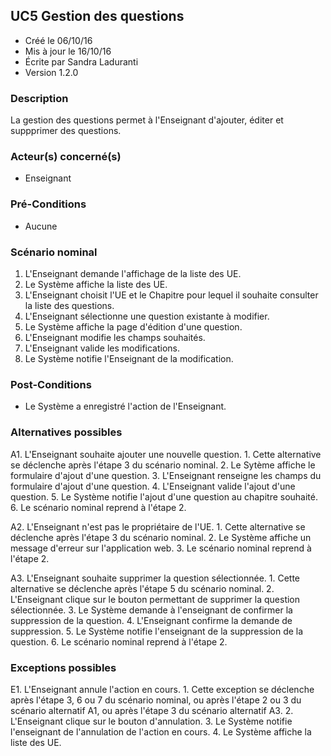 ## UC5 Gestion des questions
* Créé le 06/10/16
* Mis à jour le 16/10/16
* Écrite par Sandra Laduranti
* Version 1.2.0

### Description

La gestion des questions permet à l'Enseignant d'ajouter, éditer et suppprimer des questions.

### Acteur(s) concerné(s)

* Enseignant

### Pré-Conditions

* Aucune

### Scénario nominal

1. L'Enseignant demande l'affichage de la liste des UE.
2. Le Système affiche la liste des UE.
3. L'Enseignant choisit l'UE et le Chapitre pour lequel il souhaite consulter la liste des questions.
4. L'Enseignant sélectionne une question existante à modifier.
5. Le Système affiche la page d'édition d'une question.
6. L'Enseignant modifie les champs souhaités.
7. L'Enseignant valide les modifications.
8. Le Système notifie l'Enseignant de la modification.

### Post-Conditions

* Le Système a enregistré l'action de l'Enseignant.

### Alternatives possibles

A1. L'Enseignant souhaite ajouter une nouvelle question.
    1. Cette alternative se déclenche après l'étape 3 du scénario nominal.
    2. Le Sytème affiche le formulaire d'ajout d'une question.
    3. L'Enseignant renseigne les champs du formulaire d'ajout d'une question.
    4. L'Enseignant valide l'ajout d'une question.
    5. Le Système notifie l'ajout d'une question au chapitre souhaité.
    6. Le scénario nominal reprend à l'étape 2.

A2. L'Enseignant n'est pas le propriétaire de l'UE.
    1. Cette alternative se déclenche après l'étape 3 du scénario nominal.
    2. Le Système affiche un message d'erreur sur l'application web.
    3. Le scénario nominal reprend à l'étape 2.

A3. L'Enseignant souhaite supprimer la question sélectionnée.
    1. Cette alternative se déclenche après l'étape 5 du scénario nominal.
    2. L'Enseignant clique sur le bouton permettant de supprimer la question sélectionnée.
    3. Le Système demande à l'enseignant de confirmer la suppression de la question.
    4. L'Enseignant confirme la demande de suppression.
    5. Le Système notifie l'enseignant de la suppression de la question.
    6. Le scénario nominal reprend à l'étape 2.

### Exceptions possibles

E1. L'Enseignant annule l'action en cours.
    1. Cette exception se déclenche après l'étape 3, 6 ou 7 du scénario nominal, ou après l'étape 2 ou 3 du scénario alternatif A1, ou après l'étape 3 du scénario alternatif A3.
    2. L'Enseignant clique sur le bouton d'annulation.
    3. Le Système notifie l'enseignant de l'annulation de l'action en cours.
    4. Le Système affiche la liste des UE.
